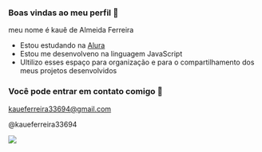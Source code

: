 ### Boas vindas ao meu perfil 🤎

meu nome é kauê de Almeida Ferreira 

- Estou estudando na [Alura](https://www.alura.com.br)
- Estou me desenvolveno na linguagem JavaScript
- Ultilizo esses espaço para organização e para o compartilhamento dos meus projetos desenvolvidos

 ### Você pode entrar em contato comigo 📧

 kaueferreira33694@gmail.com
 
 @kaueferreira33694

![](https://media.tenor.com/YUI3yPAyCf4AAAAM/real-static-young-justice.gif)
 
